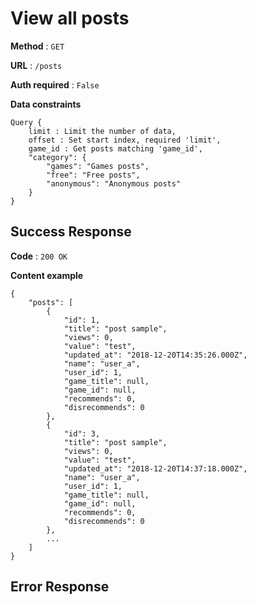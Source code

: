 # View all posts

**Method** : `GET`

**URL** : `/posts`

**Auth required** : `False`

**Data constraints** 
```
Query {
    limit : Limit the number of data,
    offset : Set start index, required 'limit',
    game_id : Get posts matching 'game_id',
    "category": {
        "games": "Games posts",
        "free": "Free posts",
        "anonymous": "Anonymous posts"
    }
}
```

## Success Response

**Code** : `200 OK`

**Content example**
```
{
    "posts": [
        {
            "id": 1,
            "title": "post sample",
            "views": 0,
            "value": "test",
            "updated_at": "2018-12-20T14:35:26.000Z",
            "name": "user_a",
            "user_id": 1,
            "game_title": null,
            "game_id": null,
            "recommends": 0,
            "disrecommends": 0
        },
        {
            "id": 3,
            "title": "post sample",
            "views": 0,
            "value": "test",
            "updated_at": "2018-12-20T14:37:18.000Z",
            "name": "user_a",
            "user_id": 1,
            "game_title": null,
            "game_id": null,
            "recommends": 0,
            "disrecommends": 0
        },
        ...
    ]
}
```

## Error Response
